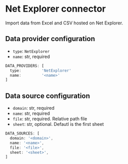 # Net Explorer connector

Import data from Excel and CSV hosted on Net Explorer.

## Data provider configuration

* `type`: `NetExplorer`
* `name`: str, required

```javascript
DATA_PROVIDERS: [
  type:         'NetExplorer'
  name:         '<name>'
]
```

## Data source configuration

* `domain`: str, required
* `name`: str, required
* `file`: str, required. Relative path file
* `sheet`: str, optional. Defautl is the first sheet

```javascript
DATA_SOURCES: [
  domain: '<domain>',
  name: '<name>',
  file: '<file>',
  sheet: '<sheet>',
]
```

